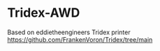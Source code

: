 # Tridex-AWD

Based on eddietheengineers Tridex printer <https://github.com/FrankenVoron/Tridex/tree/main>
